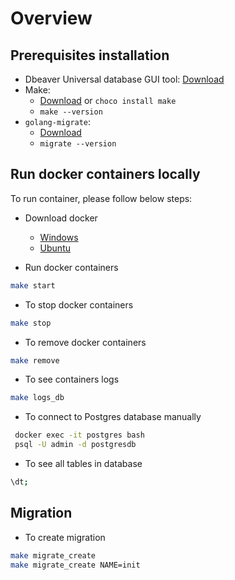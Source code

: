 # Overview

## Prerequisites installation

- Dbeaver Universal database GUI tool: [Download](https://dbeaver.io/download/)
- Make:
  - [Download](https://gnuwin32.sourceforge.net/packages/make.htm) or `choco install make`
  - `make --version`
- `golang-migrate`:
  - [Download](https://github.com/golang-migrate/migrate/tree/master/cmd/migrate)
  - `migrate --version`

## Run docker containers locally

To run container, please follow below steps:

- Download docker

  - [Windows](https://docs.docker.com/desktop/install/windows-install/)
  - [Ubuntu](https://docs.docker.com/engine/install/ubuntu/#install-using-the-repository)

- Run docker containers

```bash
make start
```

- To stop docker containers

```bash
make stop
```

- To remove docker containers

```bash
make remove
```

- To see containers logs

```bash
make logs_db
```

- To connect to Postgres database manually

```bash
 docker exec -it postgres bash
 psql -U admin -d postgresdb
```

- To see all tables in database

```bash
\dt;
```

## Migration

- To create migration

```bash
make migrate_create
make migrate_create NAME=init
```
